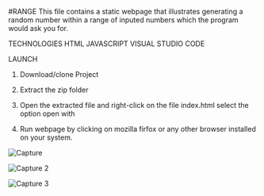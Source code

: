 #RANGE
This file contains a static webpage that illustrates generating a random number within a range of inputed numbers
which the program would ask you for.

TECHNOLOGIES 
HTML
JAVASCRIPT
VISUAL STUDIO CODE

LAUNCH
1. Download/clone Project

2. Extract the zip folder

3. Open the extracted file and right-click on the file index.html select the option open with

4. Run webpage by clicking on mozilla firfox or any other browser installed on your system.

![Capture](https://user-images.githubusercontent.com/59982887/86185080-6aec1280-bb2d-11ea-9100-cf9436c03927.JPG)

![Capture 2](https://user-images.githubusercontent.com/59982887/86185085-6de70300-bb2d-11ea-8e04-87096100f929.JPG)

![Capture 3](https://user-images.githubusercontent.com/59982887/86185090-6f183000-bb2d-11ea-9eae-d9206913dafd.JPG)


